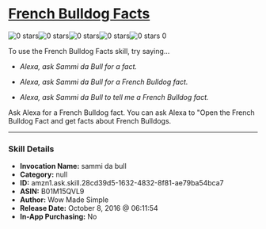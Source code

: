 # [French Bulldog Facts](http://alexa.amazon.com/#skills/amzn1.ask.skill.28cd39d5-1632-4832-8f81-ae79ba54bca7)
![0 stars](../../images/ic_star_border_black_18dp_1x.png)![0 stars](../../images/ic_star_border_black_18dp_1x.png)![0 stars](../../images/ic_star_border_black_18dp_1x.png)![0 stars](../../images/ic_star_border_black_18dp_1x.png)![0 stars](../../images/ic_star_border_black_18dp_1x.png) 0

To use the French Bulldog Facts skill, try saying...

* *Alexa, ask Sammi da Bull for a fact.*

* *Alexa, ask Sammi da Bull for a French Bulldog fact.*

* *Alexa, ask Sammi da Bull to tell me a French Bulldog fact.*

Ask Alexa for a French Bulldog fact.  You can ask Alexa to "Open the French Bulldog Fact and get facts about French Bulldogs.

***

### Skill Details

* **Invocation Name:** sammi da bull
* **Category:** null
* **ID:** amzn1.ask.skill.28cd39d5-1632-4832-8f81-ae79ba54bca7
* **ASIN:** B01M15QVL9
* **Author:** Wow Made Simple
* **Release Date:** October 8, 2016 @ 06:11:54
* **In-App Purchasing:** No
